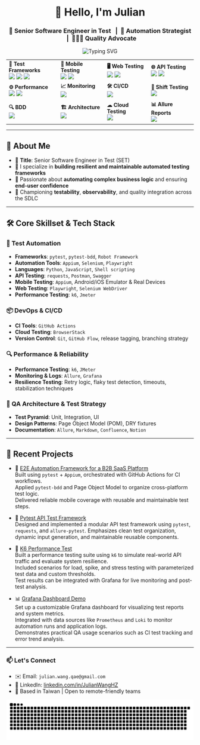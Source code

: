 <h1 align="center">👋 Hello, I'm Julian</h1>
<h3 align="center">
  💼 Senior Software Engineer in Test &nbsp;&nbsp;|&nbsp;&nbsp;🤖 Automation Strategist &nbsp;&nbsp;|&nbsp;&nbsp;🧑🏻‍🔬 Quality Advocate
</h3>
<p align="center">
  <img src="https://readme-typing-svg.demolab.com?font=Fira+Code&pause=1000&color=4DB6AC&center=true&vCenter=true&width=600&lines=QA+Engineering+for+Web%2C+Mobile%2C+API;E2E+Automation+with+pytest%2C+Appium%2C+Playwright;Performance+Testing+with+k6+%26+JMeter;CI%2FCD+via+GitHub+Actions+%26+Allure;Test+Design+%7C+BDD%2C+Data%2C+Architecture" alt="Typing SVG" />
</p>



<table align="center">
  <tr>
    <td><strong>🧪 Test Frameworks</strong><br>
      <img height="17" src="https://img.shields.io/badge/pytest-blue?style=flat"/>
      <img height="17" src="https://img.shields.io/badge/pytest--bdd-blue?style=flat"/>
      <img height="17" src="https://img.shields.io/badge/Robot-yellow?style=flat"/>
    </td>
    <td><strong>📱 Mobile Testing</strong><br>
      <img height="17" src="https://img.shields.io/badge/Appium-E34F26?style=flat"/>
      <img height="17" src="https://img.shields.io/badge/BrowserStack-FF6C37?style=flat"/>
    </td>
    <td><strong>🖥 Web Testing</strong><br>
      <img height="17" src="https://img.shields.io/badge/Playwright-2C2E3E?style=flat"/>
      <img height="17" src="https://img.shields.io/badge/Selenium-43B02A?style=flat"/>
    </td>
    <td><strong>🌐 API Testing</strong><br>
      <img height="17" src="https://img.shields.io/badge/Postman-orange?style=flat"/>
      <img height="17" src="https://img.shields.io/badge/requests-red?style=flat"/>
    </td>
  </tr>
  <tr>
    <td><strong>⚙️ Performance</strong><br>
      <img height="17" src="https://img.shields.io/badge/k6-7D64FF?style=flat"/>
      <img height="17" src="https://img.shields.io/badge/JMeter-D22128?style=flat"/>
    </td>
    <td><strong>📈 Monitoring</strong><br>
      <img height="17" src="https://img.shields.io/badge/Grafana-F46800?style=flat"/>
    </td>
    <td><strong>🛠 CI/CD</strong><br>
      <img height="17" src="https://img.shields.io/badge/GitHub%20Actions-2088FF?style=flat"/>
    </td>
    <td><strong>🧠 Shift Testing</strong><br>
      <img height="17" src="https://img.shields.io/badge/Shift--Left_&_Right-%E2%9C%85-blueviolet?style=flat"/>
    </td>
  </tr>
  <tr>
    <td><strong>🔍 BDD</strong><br>
      <img height="17" src="https://img.shields.io/badge/Cucumber%20%7C%20Gherkin-orange?style=flat"/>
    </td>
    <td><strong>🏗️ Architecture</strong><br>
      <img height="17" src="https://img.shields.io/badge/Scalable_%7C_Modular_%7C_Maintainable-2ecc71?style=flat"/>
    </td>
    <td><strong>☁  Cloud Testing</strong><br>
      <img height="17" src="https://img.shields.io/badge/BrowserStack-e74c3c?style=flat"/>
    </td>
    <td><strong>📊 Allure Reports</strong><br>
      <img height="17" src="https://img.shields.io/badge/Reports_%7C_Visibility_%7C_Integration-3498db?style=flat"/>
    </td>
  </tr>
</table>




---

## 🧠 About Me

- 💼 **Title**: Senior Software Engineer in Test (SET)
- 🚀 I specialize in **building resilient and maintainable automated testing frameworks**
- 🧪 Passionate about **automating complex business logic** and ensuring **end-user confidence**
- 🎯 Championing **testability**, **observability**, and quality integration across the SDLC

---

## 🛠️ Core Skillset & Tech Stack

### 🧪 Test Automation

- **Frameworks**: `pytest`, `pytest-bdd`, `Robot Framework`
- **Automation Tools**: `Appium`, `Selenium`, `Playwright`
- **Languages**: `Python`, `JavaScript`, `Shell scripting`
- **API Testing**: `requests`, `Postman`, `Swagger`
- **Mobile Testing**: `Appium`, Android/iOS Emulator & Real Devices
- **Web Testing**: `Playwright`, `Selenium WebDriver`
- **Performance Testing**: `k6`, `Jmeter`

### 📦 DevOps & CI/CD

- **CI Tools**: `GitHub Actions`
- **Cloud Testing**: `BrowserStack`
- **Version Control**: `Git`, `GitHub Flow`, release tagging, branching strategy

### 🔍 Performance & Reliability

- **Performance Testing**: `k6`, `JMeter`
- **Monitoring & Logs**: `Allure`, `Grafana`
- **Resilience Testing**: Retry logic, flaky test detection, timeouts, stabilization techniques

### 📐 QA Architecture & Test Strategy

- **Test Pyramid**: Unit, Integration, UI
- **Design Patterns**: Page Object Model (POM), DRY fixtures
- **Documentation**: `Allure`, `Markdown`, `Confluence`, `Notion`

---

## 🧩 Recent Projects

- 📱 [E2E Automation Framework for a B2B SaaS Platform](https://github.com/JulianWangHZ/APP-Automation-Demo)  
  Built using `pytest` + `Appium`, orchestrated with GitHub Actions for CI workflows.  
  Applied `pytest-bdd` and Page Object Model to organize cross-platform test logic.  
  Delivered reliable mobile coverage with reusable and maintainable test steps.
    
- 🔌 [Pytest API Test Framework](https://github.com/JulianWangHZ/Pytest-API-Test-Demo)  
Designed and implemented a modular API test framework using `pytest`, `requests`, and `allure-pytest`.
Emphasizes clean test organization, dynamic input generation, and maintainable reusable components.

- 🚀 [K6 Performance Test](https://github.com/JulianWangHZ/K6-Peformance)  
  Built a performance testing suite using `k6` to simulate real-world API traffic and evaluate system resilience.  
  Included scenarios for load, spike, and stress testing with parameterized test data and custom thresholds.  
  Test results can be integrated with Grafana for live monitoring and post-test analysis.

- 📊 [Grafana Dashboard Demo](https://github.com/JulianWangHZ/Grafana-demo)  
  Set up a customizable Grafana dashboard for visualizing test reports and system metrics.  
  Integrated with data sources like `Prometheus` and `Loki` to monitor automation runs and application logs.  
  Demonstrates practical QA usage scenarios such as CI test tracking and error trend analysis.


---

### 📫 Let's Connect

* ✉️ Email: `julian.wang.qae@gmail.com`
* 🔗 LinkedIn: [linkedin.com/in/JulianWangHZ](http://linkedin.com/in/julian-wang-qae)
* 📍 Based in Taiwan | Open to remote-friendly teams

![Snake animation](https://raw.githubusercontent.com/JulianWangHZ/snk/output/github-contribution-grid-snake.svg)

